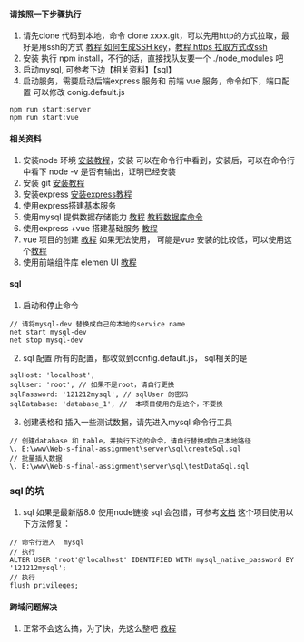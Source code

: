 #### 请按照一下步骤执行
1. 请先clone 代码到本地，命令 clone xxxx.git，可以先用http的方式拉取，最好是用ssh的方式 [教程 如何生成SSH key](https://www.jianshu.com/p/31cbbbc5f9fa)，[教程 https 拉取方式改ssh](https://blog.csdn.net/yychuyu/article/details/80186783) 
2.  安装 执行 npm install，不行的话，直接找队友要一个 ./node_modules 吧
3.  启动mysql, 可参考下边【相关资料】【sql】
4. 启动服务，需要启动后端express 服务和 前端 vue 服务，命令如下，端口配置 可以修改 conig.default.js
```
npm run start:server
npm run start:vue
```


#### 相关资料
1. 安装node 环境 [安装教程](https://www.runoob.com/nodejs/nodejs-install-setup.html)，安装 可以在命令行中看到，安装后，可以在命令行中看下 node -v 是否有输出，证明已经安装
2. 安装 git [安装教程](https://blog.csdn.net/Small_Yogurt/article/details/104966939)
3. 安装express  [安装express教程](https://expressjs.com/zh-cn/starter/installing.html)
3. 使用express搭建基本服务
4. 使用mysql 提供数据存储能力 [教程](https://expressjs.com/zh-cn/guide/database-integration.html#mysql) [教程](https://www.runoob.com/mysql/mysql-install.html)[数据库命令](https://www.jianshu.com/p/92d47d986a4e)
5. 使用express +vue 搭建基础服务 [教程](https://zhuanlan.zhihu.com/p/116749549)
6. vue 项目的创建  [教程](https://cli.vuejs.org/zh/guide/creating-a-project.html#vue-create)  如果无法使用， 可能是vue 安装的比较低，可以使用这个[教程](https://www.jianshu.com/p/02b12c600c7b)
7. 使用前端组件库  elemen UI [教程](https://element.eleme.io/#/zh-CN/component/installation)



#### sql
1. 启动和停止命令
```
// 请将mysql-dev 替换成自己的本地的service name
net start mysql-dev
net stop mysql-dev
```
2.  sql 配置 
所有的配置，都收敛到config.default.js， sql相关的是
```
sqlHost: 'localhost',
sqlUser: 'root', // 如果不是root，请自行更换
sqlPassword: '121212mysql', // sqlUser 的密码
sqlDatabase: 'database_1', //  本项目使用的是这个，不要换
```

3. 创建表格和 插入一些测试数据，请先进入mysql 命令行工具
```
// 创建database 和 table，并执行下边的命令，请自行替换成自己本地路径
\. E:\www\Web-s-final-assignment\server\sql\createSql.sql
// 批量插入数据
\. E:\www\Web-s-final-assignment\server\sql\testDataSql.sql
```
### sql 的坑
1. sql 如果是最新版8.0 使用node链接 sql 会包错，可参考[文档](https://stackoverflow.com/questions/50093144/mysql-8-0-client-does-not-support-authentication-protocol-requested-by-server) 这个项目使用以下方法修复：
```
// 命令行进入  mysql
// 执行
ALTER USER 'root'@'localhost' IDENTIFIED WITH mysql_native_password BY '121212mysql';
// 执行
flush privileges;

```

#### 跨域问题解决
1. 正常不会这么搞，为了快，先这么整吧   [教程](https://blog.csdn.net/zyj362633491/article/details/86540714)
